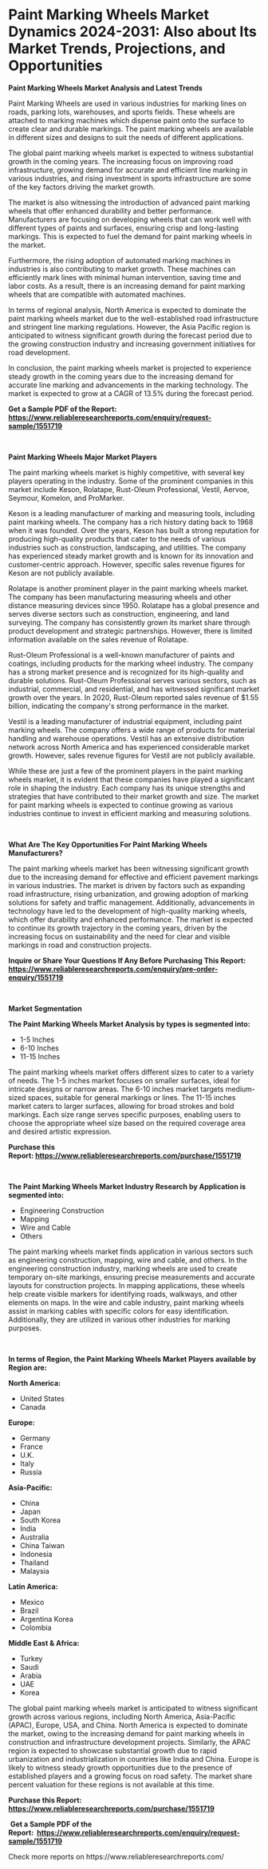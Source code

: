 <p><h1>Paint Marking Wheels Market Dynamics 2024-2031: Also about Its Market Trends, Projections, and Opportunities</h1></p><p><strong>Paint Marking Wheels Market Analysis and Latest Trends</strong></p>
<p><p>Paint Marking Wheels are used in various industries for marking lines on roads, parking lots, warehouses, and sports fields. These wheels are attached to marking machines which dispense paint onto the surface to create clear and durable markings. The paint marking wheels are available in different sizes and designs to suit the needs of different applications.</p><p>The global paint marking wheels market is expected to witness substantial growth in the coming years. The increasing focus on improving road infrastructure, growing demand for accurate and efficient line marking in various industries, and rising investment in sports infrastructure are some of the key factors driving the market growth.</p><p>The market is also witnessing the introduction of advanced paint marking wheels that offer enhanced durability and better performance. Manufacturers are focusing on developing wheels that can work well with different types of paints and surfaces, ensuring crisp and long-lasting markings. This is expected to fuel the demand for paint marking wheels in the market.</p><p>Furthermore, the rising adoption of automated marking machines in industries is also contributing to market growth. These machines can efficiently mark lines with minimal human intervention, saving time and labor costs. As a result, there is an increasing demand for paint marking wheels that are compatible with automated machines.</p><p>In terms of regional analysis, North America is expected to dominate the paint marking wheels market due to the well-established road infrastructure and stringent line marking regulations. However, the Asia Pacific region is anticipated to witness significant growth during the forecast period due to the growing construction industry and increasing government initiatives for road development.</p><p>In conclusion, the paint marking wheels market is projected to experience steady growth in the coming years due to the increasing demand for accurate line marking and advancements in the marking technology. The market is expected to grow at a CAGR of 13.5% during the forecast period.</p></p>
<p><strong>Get a Sample PDF of the Report:&nbsp; <a href="https://www.reliableresearchreports.com/enquiry/request-sample/1551719">https://www.reliableresearchreports.com/enquiry/request-sample/1551719</a></strong></p>
<p>&nbsp;</p>
<p><strong>Paint Marking Wheels Major Market Players</strong></p>
<p><p>The paint marking wheels market is highly competitive, with several key players operating in the industry. Some of the prominent companies in this market include Keson, Rolatape, Rust-Oleum Professional, Vestil, Aervoe, Seymour, Komelon, and ProMarker.</p><p>Keson is a leading manufacturer of marking and measuring tools, including paint marking wheels. The company has a rich history dating back to 1968 when it was founded. Over the years, Keson has built a strong reputation for producing high-quality products that cater to the needs of various industries such as construction, landscaping, and utilities. The company has experienced steady market growth and is known for its innovation and customer-centric approach. However, specific sales revenue figures for Keson are not publicly available.</p><p>Rolatape is another prominent player in the paint marking wheels market. The company has been manufacturing measuring wheels and other distance measuring devices since 1950. Rolatape has a global presence and serves diverse sectors such as construction, engineering, and land surveying. The company has consistently grown its market share through product development and strategic partnerships. However, there is limited information available on the sales revenue of Rolatape.</p><p>Rust-Oleum Professional is a well-known manufacturer of paints and coatings, including products for the marking wheel industry. The company has a strong market presence and is recognized for its high-quality and durable solutions. Rust-Oleum Professional serves various sectors, such as industrial, commercial, and residential, and has witnessed significant market growth over the years. In 2020, Rust-Oleum reported sales revenue of $1.55 billion, indicating the company's strong performance in the market.</p><p>Vestil is a leading manufacturer of industrial equipment, including paint marking wheels. The company offers a wide range of products for material handling and warehouse operations. Vestil has an extensive distribution network across North America and has experienced considerable market growth. However, sales revenue figures for Vestil are not publicly available.</p><p>While these are just a few of the prominent players in the paint marking wheels market, it is evident that these companies have played a significant role in shaping the industry. Each company has its unique strengths and strategies that have contributed to their market growth and size. The market for paint marking wheels is expected to continue growing as various industries continue to invest in efficient marking and measuring solutions.</p></p>
<p>&nbsp;</p>
<p><strong>What Are The Key Opportunities For Paint Marking Wheels Manufacturers?</strong></p>
<p><p>The paint marking wheels market has been witnessing significant growth due to the increasing demand for effective and efficient pavement markings in various industries. The market is driven by factors such as expanding road infrastructure, rising urbanization, and growing adoption of marking solutions for safety and traffic management. Additionally, advancements in technology have led to the development of high-quality marking wheels, which offer durability and enhanced performance. The market is expected to continue its growth trajectory in the coming years, driven by the increasing focus on sustainability and the need for clear and visible markings in road and construction projects.</p></p>
<p><strong>Inquire or Share Your Questions If Any Before Purchasing This Report: <a href="https://www.reliableresearchreports.com/enquiry/pre-order-enquiry/1551719">https://www.reliableresearchreports.com/enquiry/pre-order-enquiry/1551719</a></strong></p>
<p>&nbsp;</p>
<p><strong>Market Segmentation</strong></p>
<p><strong>The Paint Marking Wheels Market Analysis by types is segmented into:</strong></p>
<p><ul><li>1-5 Inches</li><li>6-10 Inches</li><li>11-15 Inches</li></ul></p>
<p><p>The paint marking wheels market offers different sizes to cater to a variety of needs. The 1-5 inches market focuses on smaller surfaces, ideal for intricate designs or narrow areas. The 6-10 inches market targets medium-sized spaces, suitable for general markings or lines. The 11-15 inches market caters to larger surfaces, allowing for broad strokes and bold markings. Each size range serves specific purposes, enabling users to choose the appropriate wheel size based on the required coverage area and desired artistic expression.</p></p>
<p><strong>Purchase this Report:&nbsp;<a href="https://www.reliableresearchreports.com/purchase/1551719">https://www.reliableresearchreports.com/purchase/1551719</a></strong></p>
<p>&nbsp;</p>
<p><strong>The Paint Marking Wheels Market Industry Research by Application is segmented into:</strong></p>
<p><ul><li>Engineering Construction</li><li>Mapping</li><li>Wire and Cable</li><li>Others</li></ul></p>
<p><p>The paint marking wheels market finds application in various sectors such as engineering construction, mapping, wire and cable, and others. In the engineering construction industry, marking wheels are used to create temporary on-site markings, ensuring precise measurements and accurate layouts for construction projects. In mapping applications, these wheels help create visible markers for identifying roads, walkways, and other elements on maps. In the wire and cable industry, paint marking wheels assist in marking cables with specific colors for easy identification. Additionally, they are utilized in various other industries for marking purposes.</p></p>
<p>&nbsp;</p>
<p><strong>In terms of Region, the Paint Marking Wheels Market Players available by Region are:</strong></p>
<p>
    <p> <strong> North America: </strong>
        <ul>
            <li>United States</li>
            <li>Canada</li>
        </ul>
        </p> 
    <p> <strong> Europe: </strong>
        <ul>
            <li>Germany</li>
            <li>France</li>
            <li>U.K.</li>
            <li>Italy</li>
            <li>Russia</li>
        </ul>
        </p> 
    <p> <strong> Asia-Pacific: </strong>
        <ul>
            <li>China</li>
            <li>Japan</li>
            <li>South Korea</li>
            <li>India</li>
            <li>Australia</li>
            <li>China Taiwan</li>
            <li>Indonesia</li>
            <li>Thailand</li>
            <li>Malaysia</li>
        </ul>
        </p> 
    <p> <strong> Latin America: </strong>
        <ul>
            <li>Mexico</li>
            <li>Brazil</li>
            <li>Argentina Korea</li>
            <li>Colombia</li>
        </ul>
        </p> 
    <p> <strong> Middle East & Africa: </strong>
        <ul>
            <li>Turkey</li>
            <li>Saudi</li>
            <li>Arabia</li>
            <li>UAE</li>
            <li>Korea</li>
        </ul>
    </p>
    </p>
<p><p>The global paint marking wheels market is anticipated to witness significant growth across various regions, including North America, Asia-Pacific (APAC), Europe, USA, and China. North America is expected to dominate the market, owing to the increasing demand for paint marking wheels in construction and infrastructure development projects. Similarly, the APAC region is expected to showcase substantial growth due to rapid urbanization and industrialization in countries like India and China. Europe is likely to witness steady growth opportunities due to the presence of established players and a growing focus on road safety. The market share percent valuation for these regions is not available at this time.</p></p>
<p><strong>Purchase this Report: <a href="https://www.reliableresearchreports.com/purchase/1551719">https://www.reliableresearchreports.com/purchase/1551719</a></strong></p>
<p>&nbsp;<strong>Get a Sample PDF of the Report:&nbsp;&nbsp;<a href="https://www.reliableresearchreports.com/enquiry/request-sample/1551719">https://www.reliableresearchreports.com/enquiry/request-sample/1551719</a></strong></p>
<p><strong></strong></p>
<p>Check more reports on https://www.reliableresearchreports.com/</p>